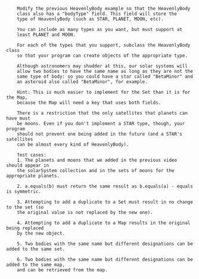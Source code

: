 
        Modify the previous HeavenlyBody example so that the HeavenlyBody
        class also has a "bodyType" field. This field will store the
        type of HeavenlyBody (such as STAR, PLANET, MOON, etc).

        You can include as many types as you want, but must support at
        least PLANET and MOON.

        For each of the types that you support, subclass the HeavenlyBody class
        so that your program can create objects of the appropriate type.

        Although astronomers may shudder at this, our solar systems will
        allow two bodies to have the same name as long as they are not the
        same type of body: so you could have a star called "BetaMinor" and
        an asteroid also called "BetaMinor", for example.

        Hint: This is much easier to implement for the Set than it is for the Map,
        because the Map will need a key that uses both fields.

        There is a restriction that the only satellites that planets can have must
        be moons. Even if you don't implement a STAR type, though, your program
        should not prevent one being added in the future (and a STAR's satellites
        can be almost every kind of HeavenlyBody).

        Test cases:
        1. The planets and moons that we added in the previous video should appear in
        the solarSystem collection and in the sets of moons for the appropriate planets.

        2. a.equals(b) must return the same result as b.equals(a) - equals is symmetric.

        3. Attempting to add a duplicate to a Set must result in no change to the set (so
        the original value is not replaced by the new one).

        4. Attempting to add a duplicate to a Map results in the original being replaced
        by the new object.

        5. Two bodies with the same name but different designations can be added to the same set.

        6. Two bodies with the same name but different designations can be added to the same map,
        and can be retrieved from the map.
